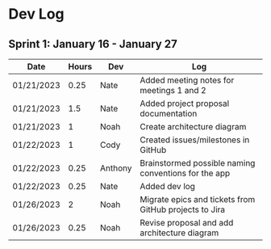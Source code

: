 # Dev Log

## Sprint 1: January 16 - January 27

| Date       | Hours | Dev     | Log                                                                 |
|------------|-------|---------|---------------------------------------------------------------------|
| 01/21/2023 | 0.25  | Nate    | Added meeting notes for meetings 1 and 2                            |
| 01/21/2023 | 1.5   | Nate    | Added project proposal documentation                                |
| 01/21/2023 | 1     | Noah    | Create architecture diagram                                         |
| 01/22/2023 | 1     | Cody    | Created issues/milestones in GitHub                                 |
| 01/22/2023 | 0.25  | Anthony | Brainstormed possible naming conventions for the app                |
| 01/22/2023 | 0.25  | Nate    | Added dev log                                                       |
| 01/26/2023 | 2     | Noah    | Migrate epics and tickets from GitHub projects to Jira              |
| 01/26/2023 | 0.25  | Noah    | Revise proposal and add architecture diagram                        |
